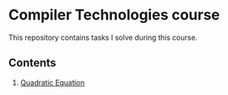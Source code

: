 # Compiler Technologies course

This repository contains tasks I solve during this course.

## Contents

1. [Quadratic Equation](/QuadraticEquation)
